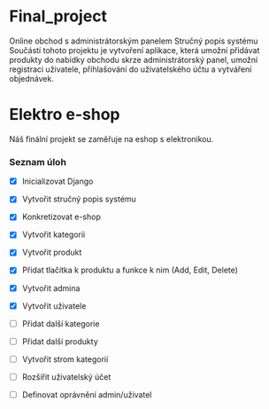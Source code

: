# Final_project
Online obchod s administrátorským panelem
Stručný popis systému
Součástí tohoto projektu je vytvoření aplikace, která umožní přidávat produkty do nabídky obchodu skrze administrátorský panel, umožní registraci uživatele, přihlašování do uživatelského účtu a vytváření objednávek.


# Elektro e-shop
Náš finální projekt se zaměřuje na eshop s elektronikou.


### Seznam úloh
- [x] Inicializovat Django
- [x] Vytvořit stručný popis systému
- [x] Konkretizovat e-shop
- [x] Vytvořit kategorii
- [x] Vytvořit produkt
- [x] Přidat tlačítka k produktu a funkce k nim (Add, Edit, Delete)
- [x] Vytvořit admina
- [x] Vytvořit uživatele
- [ ] Přidat další kategorie
- [ ] Přidat další produkty
- [ ] Vytvořit strom kategorií
- [ ] Rozšířit uživatelský účet
- [ ] Definovat oprávnění admin/uživatel 
      
